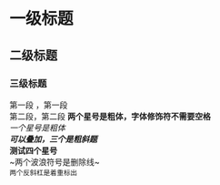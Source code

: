 # 一级标题
## 二级标题
### 三级标题
第一段
，第一段<br>第二段，第二段
**两个星号是粗体，字体修饰符不需要空格**<br>
*一个星号是粗体*<br>
***可以叠加，三个是粗斜题***<br>
****测试四个星号****<br>
~两个波浪符号是删除线~<br>
`两个反斜杠是着重标出`<br>